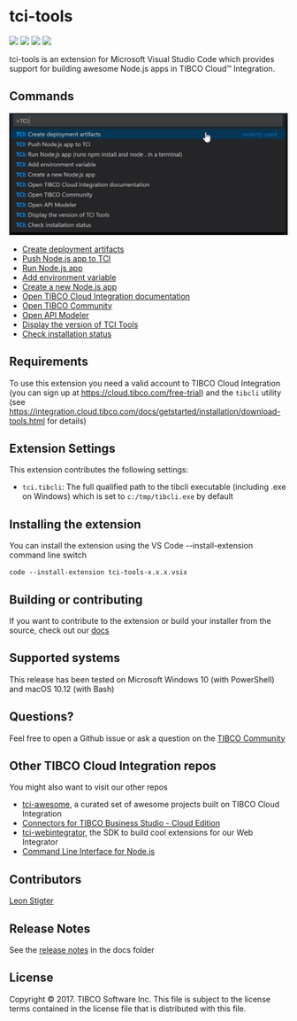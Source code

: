 # tci-tools

![](https://travis-ci.org/TIBCOSoftware/vscode-extension-tci.svg)
![](https://img.shields.io/badge/release-v0.3.3-blue.svg)
![](https://img.shields.io/badge/dependencies-up%20to%20date-green.svg)
![](https://img.shields.io/badge/license-BSD%20style-blue.svg)

tci-tools is an extension for Microsoft Visual Studio Code which provides support for building awesome Node.js apps in TIBCO Cloud&trade; Integration. 

## Commands
![Image](images/commandlist.jpg)

* [Create deployment artifacts](docs/commands.md#create-deployment-artifacts)
* [Push Node.js app to TCI](docs/commands.md#push-nodejs-app-to-tci)
* [Run Node.js app](docs/commands.md#run-nodejs-app)
* [Add environment variable](docs/commands.md#add-environment-variable)
* [Create a new Node.js app](docs/commands.md#create-a-new-nodejs-app)
* [Open TIBCO Cloud Integration documentation](docs/commands.md#open-tibco-cloud-integration-documentation)
* [Open TIBCO Community](docs/commands.md#open-tibco-community)
* [Open API Modeler](docs/commands.md#open-api-modeler)
* [Display the version of TCI Tools](docs/commands.md#display-version)
* [Check installation status](docs/commands.md#check-installation-status)

## Requirements
To use this extension you need a valid account to TIBCO Cloud Integration (you can sign up at https://cloud.tibco.com/free-trial) and the `tibcli` utility (see https://integration.cloud.tibco.com/docs/getstarted/installation/download-tools.html for details)

## Extension Settings
This extension contributes the following settings:
* `tci.tibcli`: The full qualified path to the tibcli executable (including .exe on Windows) which is set to `c:/tmp/tibcli.exe` by default

## Installing the extension
You can install the extension using the VS Code --install-extension command line switch
```
code --install-extension tci-tools-x.x.x.vsix
```

## Building or contributing
If you want to contribute to the extension or build your installer from the source, check out our [docs](docs/build-and-contribute.md)

## Supported systems
This release has been tested on Microsoft Windows 10 (with PowerShell) and macOS 10.12 (with Bash)

## Questions?
Feel free to open a Github issue or ask a question on the [TIBCO Community](https://community.tibco.com)

## Other TIBCO Cloud Integration repos
You might also want to visit our other repos
* [tci-awesome](https://github.com/TIBCOSoftware/tci-awesome), a curated set of awesome projects built on TIBCO Cloud Integration
* [Connectors for TIBCO Business Studio - Cloud Edition](https://github.com/TIBCOSoftware/tci-studio-samples)
* [tci-webintegrator](https://github.com/TIBCOSoftware/tci-webintegrator), the SDK to build cool extensions for our Web Integrator
* [Command Line Interface for Node.js](https://github.com/TIBCOSoftware/tibcli-node)

## Contributors
[Leon Stigter](https://github.com/retgits)

## Release Notes
See the [release notes](docs/release-notes.md) in the docs folder


## License
Copyright © 2017. TIBCO Software Inc.
This file is subject to the license terms contained
in the license file that is distributed with this file.